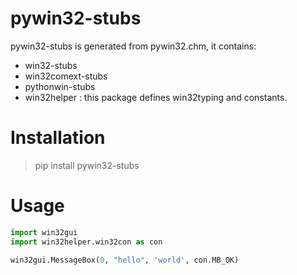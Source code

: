 
# pywin32-stubs

pywin32-stubs is generated from pywin32.chm, it contains:
- win32-stubs
- win32comext-stubs
- pythonwin-stubs
- win32helper : this package defines win32typing and constants.


# Installation
>pip install pywin32-stubs



# Usage

```python
import win32gui
import win32helper.win32con as con

win32gui.MessageBox(0, "hello", 'world', con.MB_OK)

```

